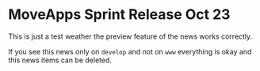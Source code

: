 # MoveApps Sprint Release Oct 23

This is just a test weather the preview feature of the news works correctly.

If you see this news only on `develop` and not on `www` everything is okay and this news items can be deleted.